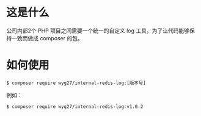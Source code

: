 # 这是什么

公司内部2个 PHP 项目之间需要一个统一的自定义 log 工具，为了让代码能够保持一致而做成 composer 的包。

# 如何使用

```
$ composer require wyg27/internal-redis-log:[版本号]
```

例如：

```
$ composer require wyg27/internal-redis-log:v1.0.2
```
